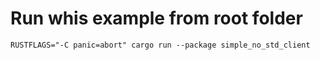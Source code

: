 # Run whis example from root folder
```
RUSTFLAGS="-C panic=abort" cargo run --package simple_no_std_client
```
